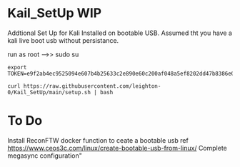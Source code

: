 # Kail_SetUp  WIP
Addtional Set Up for Kali Installed on bootable USB.
Assumed tht you have a kali live boot usb without persistance.

run as root -->> sudo su
```
export TOKEN=e9f2ab4ec9525094e607b4b25633c2e890e60c200af048a5ef8202dd47b8386e0403
```

```
curl https://raw.githubusercontent.com/leighton-0/Kail_SetUp/main/setup.sh | bash

```
# To Do
Install ReconFTW docker
function to ceate a bootable usb 
    ref https://www.ceos3c.com/linux/create-bootable-usb-from-linux/
Complete megasync configuration"
    


